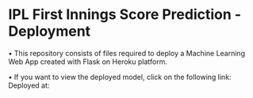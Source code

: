 # IPL First Innings Score Prediction - Deployment

• This repository consists of files required to deploy a Machine Learning Web App created with Flask on Heroku platform.

• If you want to view the deployed model, click on the following link:
Deployed at: